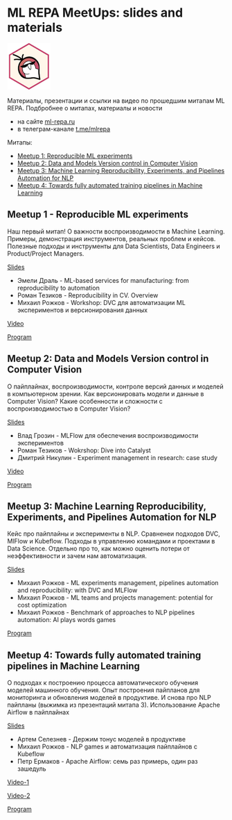 # ML REPA MeetUps: slides and materials  
![ml-repa-logo](./logo-1-w100.png)

 Материалы, презентации и ссылки на видео по прошедшим митапам ML REPA. 
 Подбробнее о митапах, материалы и новости 
 - на сайте [ml-repa.ru](http://ml-repa.ru/) 
 - в телеграм-канале [t.me/mlrepa](https://t.me/mlrepa)  

Митапы:
* [Meetup 1: Reproducible ML experiments](#meetup-1-reproducible-ml-experiments)
* [Meetup 2: Data and Models Version control in Computer Vision](#meetup-2-data-and-models-version-control-in-computer-vision)
* [Meetup 3: Machine Learning Reproducibility, Experiments, and Pipelines Automation for NLP](#meetup-3-machine-learning-reproducibility-experiments-and-pipelines-automation-for-nlp)
* [Meetup 4: Towards fully automated training pipelines in Machine Learning](#meetup-4-towards-fully-automated-training-pipelines-in-machine-learning)


## Meetup 1 - Reproducible ML experiments

Наш первый митап! О важности воспроизводимости в Machine Learning.
Примеры, демонстрация инструментов, реальных проблем и кейсов. Полезные подходы и инструменты для Data Scientists, Data Engineers и Product/Project Managers.


[Slides](/Meetup-1-Reproducible-ML-experiments)
- Эмели Драль - ML-based services for manufacturing: from reproducibility to automation
- Роман Тезиков - Reproducibility in CV. Overview
- Михаил Рожков -  Workshop: DVC для автоматизации ML экспериментов и версионирования данных
 
[Video](https://youtu.be/6r4FjdXxQzU?t=261)

[Program](http://ml-repa.ru/page6697700.html) 

## Meetup 2: Data and Models Version control in Computer Vision

О пайплайнах, воспроизводимости, контроле версий данных и моделей в компьютерном зрении. 
Как версионировать модели и данные в Computer Vision? Какие особенности и сложности с воспроизводимостью в Computer Vision?

[Slides](/Meetup-2-Data-and-Models-Version-control-Computer-Vision)
- Влад Грозин - MLFlow для обеспечения воспроизводимости экспериментов
- Роман Тезиков - Wokrshop: Dive into Catalyst
- Дмитрий Никулин - Experiment management in research: case study

[Video](https://youtu.be/SGawkIjBoGE?t=276)

[Program](https://ml-repa.ru/meetup-2-computer-vision)

## Meetup 3: Machine Learning Reproducibility, Experiments, and Pipelines Automation for NLP

Кейс про пайплайны и эксперименты в NLP. Сравненеи подходов DVC, MlFlow и Kubeflow.
Подходы в управлению командами и проектами в Data Science. Отдельно про то, как можно оценить потери от неэффективности и зачем нам автоматизация.

[Slides](/Meetup-3-Reproducibility-Experiments-and-Pipelines-Automation-NLP)
- Михаил Рожков - ML experiments management, pipelines automation and reproducibility: with DVC and MLFlow
- Михаил Рожков - ML teams and projects management: potential for cost optimization
- Михаил Рожков - Benchmark of approaches to NLP pipelines automation: AI plays words games
 
[Program](https://ml-repa.ru/meetup-3-nlp-amsterdam)


## Meetup 4: Towards fully automated training pipelines in Machine Learning

О подходах к построению процесса автоматического обучения моделей машинного обучения. 
Опыт построения пайпланов для мониторинга и обновления моделей в продуктиве. И снова про NLP пайпланы (выжимка из презентаций митапа 3).
Использование Apache Airflow в пайплайнах

[Slides](/Meetup-4-Towards-fully-automated-training-pipelines)
- Артем Селезнев - Держим тонус моделей в продуктиве
- Михаил Рожков - NLP games и автоматизация пайплайнов с Kubeflow
- Петр Ермаков - Apache Airflow: семь раз примерь, один раз зашедуль

[Video-1](https://youtu.be/B3SH2SF5L3o?t=647)

[Video-2](https://youtu.be/6VXkNm_U0Uw?t=138)

[Program](https://ml-repa.ru/meetup-4-automl-train)
